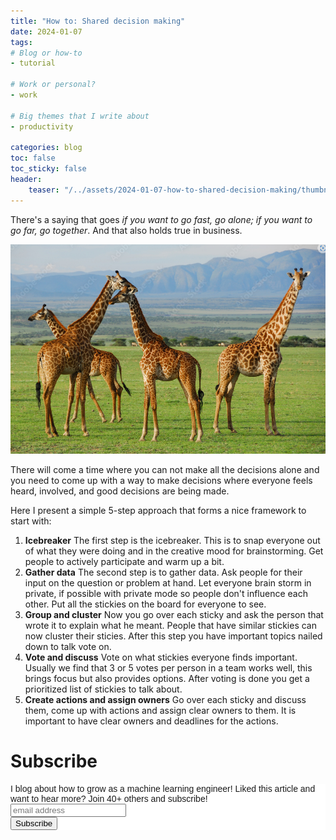 ```yaml
---
title: "How to: Shared decision making"
date: 2024-01-07
tags:
# Blog or how-to
- tutorial

# Work or personal?
- work

# Big themes that I write about
- productivity

categories: blog
toc: false
toc_sticky: false
header:
    teaser: "/../assets/2024-01-07-how-to-shared-decision-making/thumbnail.png"
---
```

<!-- ctrl + alt + v -->

<!-- Checklist:
Title = insight
Interesting 1st sentence
Short and concise -->

<!-- 1. interesting hook -->
There's a saying that goes *if you want to go fast, go alone; if you want to go far, go together*. And that also holds true in business. 

![](/../assets/2024-01-07-how-to-shared-decision-making/2024-01-07-18-30-29.png)

There will come a time where you can not make all the decisions alone and you need to come up with a way to make decisions where everyone feels heard, involved, and good decisions are being made. 

Here I present a simple 5-step approach that forms a nice framework to start with: 

1. **Icebreaker** The first step is the icebreaker. This is to snap everyone out of what they were doing and in the creative mood for brainstorming. Get people to actively participate and warm up a bit. 
2. **Gather data** The second step is to gather data. Ask people for their input on the question or problem at hand. Let everyone brain storm in private, if possible with private mode so people don't influence each other. Put all the stickies on the board for everyone to see.
3. **Group and cluster** Now you go over each sticky and ask the person that wrote it to explain what he meant. People that have similar stickies can now cluster their sticies. After this step you have important topics nailed down to talk vote on.
4. **Vote and discuss** Vote on what stickies everyone finds important. Usually we find that 3 or 5 votes per person in a team works well, this brings focus but also provides options. After voting is done you get a prioritized list of stickies to talk about. 
5. **Create actions and assign owners** Go over each sticky and discuss them, come up with actions and assign clear owners to them. It is important to have clear owners and deadlines for the actions.

# Subscribe
<!-- Begin Mailchimp Signup Form -->
<link href="//cdn-images.mailchimp.com/embedcode/horizontal-slim-10_7.css" rel="stylesheet" type="text/css">
<style type="text/css">
#mc_embed_signup{background:#fff; clear:left; font:14px Helvetica,Arial,sans-serif; width:100%;}
/* Add your own Mailchimp form style overrides in your site stylesheet or in this style block.
    We recommend moving this block and the preceding CSS link to the HEAD of your HTML file. */
</style>
<div id="mc_embed_signup">
<form action="https://gmail.us3.list-manage.com/subscribe/post?u=92fe86c389878585bc87837e8&amp;id=50543deff9" method="post" id="mc-embedded-subscribe-form" name="mc-embedded-subscribe-form" class="validate" target="_blank" novalidate>
    <div id="mc_embed_signup_scroll">
<label for="mce-EMAIL">I blog about how to grow as a machine learning engineer! Liked this article and want to hear more? Join 40+ others and subscribe!</label>
<input type="email" value="" name="EMAIL" class="email" id="mce-EMAIL" placeholder="email address" required>
    <!-- real people should not fill this in and expect good things - do not remove this or risk form bot signups-->
    <div style="position: absolute; left: -5000px;" aria-hidden="true"><input type="text" name="b_92fe86c389878585bc87837e8_50543deff9" tabindex="-1" value=""></div>
    <div class="clear"><input type="submit" value="Subscribe" name="subscribe" id="mc-embedded-subscribe" class="button"></div>
    </div>
</form>
</div>
<!--End mc_embed_signup-->
    
